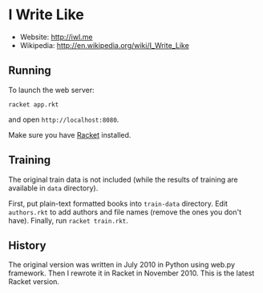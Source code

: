 I Write Like
============

* Website: <http://iwl.me>
* Wikipedia: <http://en.wikipedia.org/wiki/I_Write_Like>

Running
-------

To launch the web server:

	racket app.rkt

and open `http://localhost:8080`.

Make sure you have [Racket](http://racket-lang.org) installed.


Training
--------

The original train data is not included (while the results of training are
available in `data` directory).

First, put plain-text formatted books into `train-data` directory. Edit
`authors.rkt` to add authors and file names (remove the ones you don't
have). Finally, run `racket train.rkt`.

History
-------

The original version was written in July 2010 in Python using web.py
framework.  Then I rewrote it in Racket in November 2010. This is the latest
Racket version.
